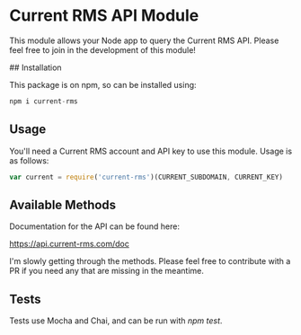 # Current RMS API Module

This module allows your Node app to query the Current RMS API. Please feel free to join in the development of this module!

## Installation

This package is on npm, so can be installed using:

```javascript
npm i current-rms
```

## Usage

You'll need a Current RMS account and API key to use this module. Usage is as follows:

```javascript
var current = require('current-rms')(CURRENT_SUBDOMAIN, CURRENT_KEY) 
```

## Available Methods
Documentation for the API can be found here:

https://api.current-rms.com/doc

I'm slowly getting through the methods. Please feel free to contribute with a PR if you need any that are missing in the meantime.

## Tests
Tests use Mocha and Chai, and can be run with *npm test*.
